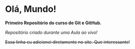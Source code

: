 # Olá, Mundo!

__Primeiro Repositório do curso de Git e GitHub.__

_*Repositório criado durante uma Aula ao vivo!*_

~~Essa linha eu adicionei diretamente no site. Que interessante!~~
